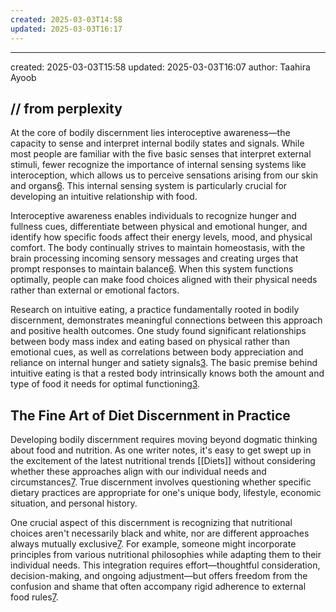 ```yaml
---
created: 2025-03-03T14:58
updated: 2025-03-03T16:17
---
```

---
created: 2025-03-03T15:58
updated: 2025-03-03T16:07
author: Taahira Ayoob  

// from perplexity
---
At the core of bodily discernment lies interoceptive awareness—the capacity to sense and interpret internal bodily states and signals. While most people are familiar with the five basic senses that interpret external stimuli, fewer recognize the importance of internal sensing systems like interoception, which allows us to perceive sensations arising from our skin and organs[6](https://wholeyounutrition.com/blog/how-intuitive-eating-works-interoceptive-awareness). This internal sensing system is particularly crucial for developing an intuitive relationship with food.

Interoceptive awareness enables individuals to recognize hunger and fullness cues, differentiate between physical and emotional hunger, and identify how specific foods affect their energy levels, mood, and physical comfort. The body continually strives to maintain homeostasis, with the brain processing incoming sensory messages and creating urges that prompt responses to maintain balance[6](https://wholeyounutrition.com/blog/how-intuitive-eating-works-interoceptive-awareness). When this system functions optimally, people can make food choices aligned with their physical needs rather than external or emotional factors.

Research on intuitive eating, a practice fundamentally rooted in bodily discernment, demonstrates meaningful connections between this approach and positive health outcomes. One study found significant relationships between body mass index and eating based on physical rather than emotional cues, as well as correlations between body appreciation and reliance on internal hunger and satiety signals[3](https://www.scielo.br/j/rn/a/hGpX53zzD8S4CvMk6RmQfbG/?format=pdf&lang=en). The basic premise behind intuitive eating is that a rested body intrinsically knows both the amount and type of food it needs for optimal functioning[3](https://www.scielo.br/j/rn/a/hGpX53zzD8S4CvMk6RmQfbG/?format=pdf&lang=en).

## The Fine Art of Diet Discernment in Practice

Developing bodily discernment requires moving beyond dogmatic thinking about food and nutrition. As one writer notes, it's easy to get swept up in the excitement of the latest nutritional trends [[Diets]] without considering whether these approaches align with our individual needs and circumstances[7](https://www.byronmagazine.com/news/diet-discernment). True discernment involves questioning whether specific dietary practices are appropriate for one's unique body, lifestyle, economic situation, and personal history.

One crucial aspect of this discernment is recognizing that nutritional choices aren't necessarily black and white, nor are different approaches always mutually exclusive[7](https://www.byronmagazine.com/news/diet-discernment). For example, someone might incorporate principles from various nutritional philosophies while adapting them to their individual needs. This integration requires effort—thoughtful consideration, decision-making, and ongoing adjustment—but offers freedom from the confusion and shame that often accompany rigid adherence to external food rules[7](https://www.byronmagazine.com/news/diet-discernment).

